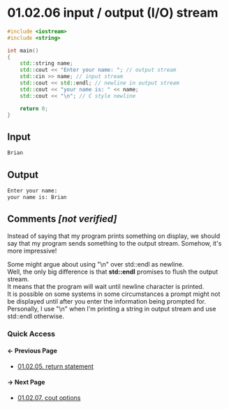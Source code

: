 # 01.02.06 input / output &lpar;I/O&rpar; stream

```cxx
#include <iostream>
#include <string>

int main()
{
    std::string name;
    std::cout << "Enter your name: "; // output stream
    std::cin >> name; // input stream
    std::cout << std::endl; // newline in output stream
    std::cout << "your name is: " << name;
    std::cout << "\n"; // C style newline

    return 0;
}

```

## Input

```txt
Brian
```

## Output

```txt
Enter your name: 
your name is: Brian
```

## Comments *[not verified]*

Instead of saying that my program prints something on display, we should say that my program sends something to the output stream.
Somehow, it's more impressive!

Some might argue about using "\n" over std::endl as newline.  
Well, the only big difference is that **std::endl** promises to flush the output stream.  
It means that the program will wait until newline character is printed.  
It is possible on some systems in some circumstances a prompt might not be displayed until after you enter the information being prompted for.  
Personally, I use "\n" when I'm printing a string in output stream and use std::endl otherwise.

### Quick Access

<div class="previous_page pagination">

#### &#8592; Previous Page

* [01.02.05. return statement](./../../01.the_basics/02.the_anatomy/05.return.md)

</div>
<div class="next_page pagination">

#### &#8594; Next Page

* [01.02.07. cout options](./../../01.the_basics/02.the_anatomy/07.cout.md)

</div>
